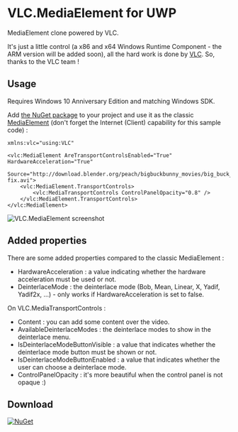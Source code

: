 # VLC.MediaElement for UWP
MediaElement clone powered by VLC.

It's just a little control (a x86 and x64 Windows Runtime Component - the ARM version will be added soon), all the hard work is done by [VLC](https://code.videolan.org/videolan/vlc-winrt). So, thanks to the VLC team !

## Usage
Requires Windows 10 Anniversary Edition and matching Windows SDK.

Add [the NuGet package](https://www.nuget.org/packages/VLC.MediaElement) to your project and use it as the classic [MediaElement](https://msdn.microsoft.com/library/windows/apps/mt187272.aspx) (don't forget the Internet (Client) capability for this sample code) :

```
xmlns:vlc="using:VLC"
```
```
<vlc:MediaElement AreTransportControlsEnabled="True" HardwareAcceleration="True"
                  Source="http://download.blender.org/peach/bigbuckbunny_movies/big_buck_bunny_480p_surround-fix.avi">
    <vlc:MediaElement.TransportControls>
        <vlc:MediaTransportControls ControlPanelOpacity="0.8" />
    </vlc:MediaElement.TransportControls>
</vlc:MediaElement>
```

![VLC.MediaElement screenshot](http://freemiupnp.fr/tv/VLC.MediaElement.png)

## Added properties
There are some added properties compared to the classic MediaElement :
- HardwareAcceleration : a value indicating whether the hardware acceleration must be used or not.
- DeinterlaceMode : the deinterlace mode (Bob, Mean, Linear, X, Yadif, Yadif2x, ...) - only works if HardwareAcceleration is set to false.

On VLC.MediaTransportControls :
- Content : you can add some content over the video.
- AvailableDeinterlaceModes : the deinterlace modes to show in the deinterlace menu.
- IsDeinterlaceModeButtonVisible : a value that indicates whether the deinterlace mode button must be shown or not.
- IsDeinterlaceModeButtonEnabled : a value that indicates whether the user can choose a deinterlace mode.
- ControlPanelOpacity : it's more beautiful when the control panel is not opaque :)

## Download
[![NuGet](https://img.shields.io/nuget/v/VLC.MediaElement.svg)](https://www.nuget.org/packages/VLC.MediaElement)


